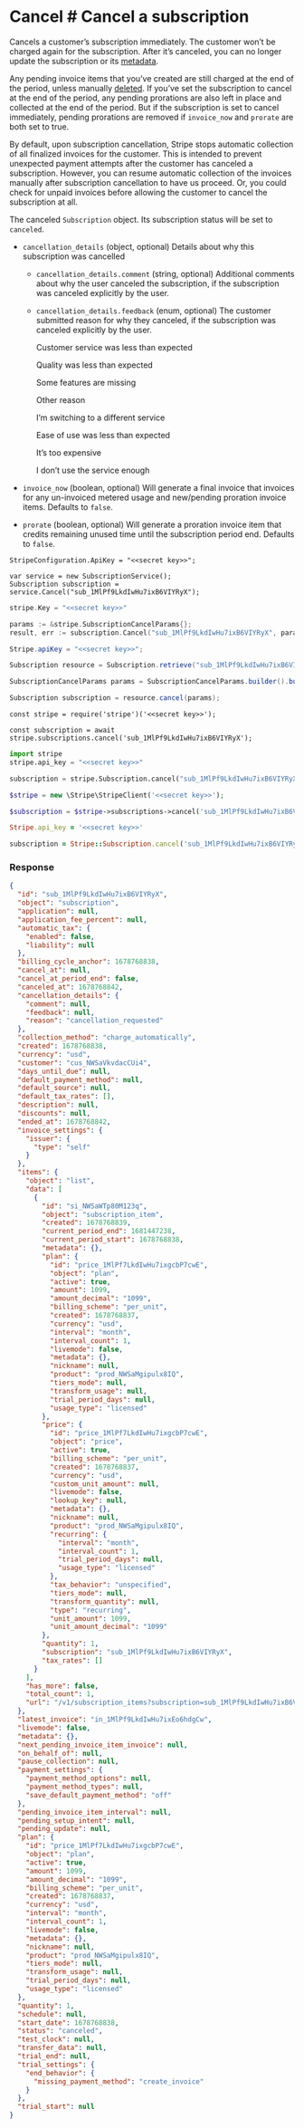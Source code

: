 # Cancel # Cancel a subscription

Cancels a customer’s subscription immediately. The customer won’t be charged again for the subscription. After it’s canceled, you can no longer update the subscription or its [metadata](https://docs.stripe.com/metadata.md).

Any pending invoice items that you’ve created are still charged at the end of the period, unless manually [deleted](#delete_invoiceitem). If you’ve set the subscription to cancel at the end of the period, any pending prorations are also left in place and collected at the end of the period. But if the subscription is set to cancel immediately, pending prorations are removed if `invoice_now` and `prorate` are both set to true.

By default, upon subscription cancellation, Stripe stops automatic collection of all finalized invoices for the customer. This is intended to prevent unexpected payment attempts after the customer has canceled a subscription. However, you can resume automatic collection of the invoices manually after subscription cancellation to have us proceed. Or, you could check for unpaid invoices before allowing the customer to cancel the subscription at all.

The canceled `Subscription` object. Its subscription status will be set to `canceled`.

- `cancellation_details` (object, optional)
  Details about why this subscription was cancelled

  - `cancellation_details.comment` (string, optional)
    Additional comments about why the user canceled the subscription, if the subscription was canceled explicitly by the user.

  - `cancellation_details.feedback` (enum, optional)
    The customer submitted reason for why they canceled, if the subscription was canceled explicitly by the user.

    Customer service was less than expected

    Quality was less than expected

    Some features are missing

    Other reason

    I’m switching to a different service

    Ease of use was less than expected

    It’s too expensive

    I don’t use the service enough

- `invoice_now` (boolean, optional)
  Will generate a final invoice that invoices for any un-invoiced metered usage and new/pending proration invoice items. Defaults to `false`.

- `prorate` (boolean, optional)
  Will generate a proration invoice item that credits remaining unused time until the subscription period end. Defaults to `false`.

```dotnet
StripeConfiguration.ApiKey = "<<secret key>>";

var service = new SubscriptionService();
Subscription subscription = service.Cancel("sub_1MlPf9LkdIwHu7ixB6VIYRyX");
```

```go
stripe.Key = "<<secret key>>"

params := &stripe.SubscriptionCancelParams{};
result, err := subscription.Cancel("sub_1MlPf9LkdIwHu7ixB6VIYRyX", params);
```

```java
Stripe.apiKey = "<<secret key>>";

Subscription resource = Subscription.retrieve("sub_1MlPf9LkdIwHu7ixB6VIYRyX");

SubscriptionCancelParams params = SubscriptionCancelParams.builder().build();

Subscription subscription = resource.cancel(params);
```

```node
const stripe = require('stripe')('<<secret key>>');

const subscription = await stripe.subscriptions.cancel('sub_1MlPf9LkdIwHu7ixB6VIYRyX');
```

```python
import stripe
stripe.api_key = "<<secret key>>"

subscription = stripe.Subscription.cancel("sub_1MlPf9LkdIwHu7ixB6VIYRyX")
```

```php
$stripe = new \Stripe\StripeClient('<<secret key>>');

$subscription = $stripe->subscriptions->cancel('sub_1MlPf9LkdIwHu7ixB6VIYRyX', []);
```

```ruby
Stripe.api_key = '<<secret key>>'

subscription = Stripe::Subscription.cancel('sub_1MlPf9LkdIwHu7ixB6VIYRyX')
```

### Response

```json
{
  "id": "sub_1MlPf9LkdIwHu7ixB6VIYRyX",
  "object": "subscription",
  "application": null,
  "application_fee_percent": null,
  "automatic_tax": {
    "enabled": false,
    "liability": null
  },
  "billing_cycle_anchor": 1678768838,
  "cancel_at": null,
  "cancel_at_period_end": false,
  "canceled_at": 1678768842,
  "cancellation_details": {
    "comment": null,
    "feedback": null,
    "reason": "cancellation_requested"
  },
  "collection_method": "charge_automatically",
  "created": 1678768838,
  "currency": "usd",
  "customer": "cus_NWSaVkvdacCUi4",
  "days_until_due": null,
  "default_payment_method": null,
  "default_source": null,
  "default_tax_rates": [],
  "description": null,
  "discounts": null,
  "ended_at": 1678768842,
  "invoice_settings": {
    "issuer": {
      "type": "self"
    }
  },
  "items": {
    "object": "list",
    "data": [
      {
        "id": "si_NWSaWTp80M123q",
        "object": "subscription_item",
        "created": 1678768839,
        "current_period_end": 1681447238,
        "current_period_start": 1678768838,
        "metadata": {},
        "plan": {
          "id": "price_1MlPf7LkdIwHu7ixgcbP7cwE",
          "object": "plan",
          "active": true,
          "amount": 1099,
          "amount_decimal": "1099",
          "billing_scheme": "per_unit",
          "created": 1678768837,
          "currency": "usd",
          "interval": "month",
          "interval_count": 1,
          "livemode": false,
          "metadata": {},
          "nickname": null,
          "product": "prod_NWSaMgipulx8IQ",
          "tiers_mode": null,
          "transform_usage": null,
          "trial_period_days": null,
          "usage_type": "licensed"
        },
        "price": {
          "id": "price_1MlPf7LkdIwHu7ixgcbP7cwE",
          "object": "price",
          "active": true,
          "billing_scheme": "per_unit",
          "created": 1678768837,
          "currency": "usd",
          "custom_unit_amount": null,
          "livemode": false,
          "lookup_key": null,
          "metadata": {},
          "nickname": null,
          "product": "prod_NWSaMgipulx8IQ",
          "recurring": {
            "interval": "month",
            "interval_count": 1,
            "trial_period_days": null,
            "usage_type": "licensed"
          },
          "tax_behavior": "unspecified",
          "tiers_mode": null,
          "transform_quantity": null,
          "type": "recurring",
          "unit_amount": 1099,
          "unit_amount_decimal": "1099"
        },
        "quantity": 1,
        "subscription": "sub_1MlPf9LkdIwHu7ixB6VIYRyX",
        "tax_rates": []
      }
    ],
    "has_more": false,
    "total_count": 1,
    "url": "/v1/subscription_items?subscription=sub_1MlPf9LkdIwHu7ixB6VIYRyX"
  },
  "latest_invoice": "in_1MlPf9LkdIwHu7ixEo6hdgCw",
  "livemode": false,
  "metadata": {},
  "next_pending_invoice_item_invoice": null,
  "on_behalf_of": null,
  "pause_collection": null,
  "payment_settings": {
    "payment_method_options": null,
    "payment_method_types": null,
    "save_default_payment_method": "off"
  },
  "pending_invoice_item_interval": null,
  "pending_setup_intent": null,
  "pending_update": null,
  "plan": {
    "id": "price_1MlPf7LkdIwHu7ixgcbP7cwE",
    "object": "plan",
    "active": true,
    "amount": 1099,
    "amount_decimal": "1099",
    "billing_scheme": "per_unit",
    "created": 1678768837,
    "currency": "usd",
    "interval": "month",
    "interval_count": 1,
    "livemode": false,
    "metadata": {},
    "nickname": null,
    "product": "prod_NWSaMgipulx8IQ",
    "tiers_mode": null,
    "transform_usage": null,
    "trial_period_days": null,
    "usage_type": "licensed"
  },
  "quantity": 1,
  "schedule": null,
  "start_date": 1678768838,
  "status": "canceled",
  "test_clock": null,
  "transfer_data": null,
  "trial_end": null,
  "trial_settings": {
    "end_behavior": {
      "missing_payment_method": "create_invoice"
    }
  },
  "trial_start": null
}
```
